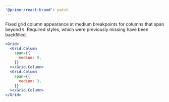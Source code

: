 ```yaml
---
'@primer/react-brand': patch
---
```


Fixed grid column appearance at medium breakpoints for columns that span beyond `9`. Required styles, which were previously missing have been backfilled.

```jsx
<Grid>
  <Grid.Column
    span={{
      medium: 9,
    }}
  ></Grid.Column>
  <Grid.Column
    span={{
      medium: 3,
    }}
  ></Grid.Column>
</Grid>
```
